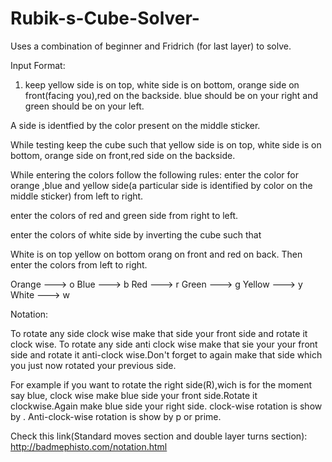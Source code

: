 # Rubik-s-Cube-Solver-
Uses a combination of beginner and Fridrich (for last layer) to solve.



Input Format:

1) keep 
yellow side is on top, 
white side is on bottom,
orange side on front(facing you),red  on the backside.
blue should be on your right
and green should be on your left.




A side is identfied by the color present on the middle sticker.

While testing keep the cube such that yellow side is on top, 
white side is on bottom,
orange side on front,red side on the backside.

While entering the colors follow the following rules:
enter the color for orange ,blue and yellow side(a particular side is identified by color on the middle sticker) from left to right.

enter the colors of red and green side from right to left.

enter the colors of white side by inverting the cube such that

White is on top yellow on bottom orang on front and red on back.
Then enter the colors from left to right.

Orange ---> o
Blue   ---> b
Red    ---> r
Green  ---> g
Yellow ---> y
White  ---> w




Notation:

To rotate any side clock wise make that side your front side and rotate it clock wise.
To rotate any side anti clock wise make that sie your your front side and rotate it anti-clock wise.Don't forget to again make that side which you just now rotated your previous side.

For example if you want to rotate the right side(R),wich is for the moment say blue, clock wise make blue side your front side.Rotate it clockwise.Again make blue side your right side.
clock-wise rotation is show by <Side>.
Anti-clock-wise rotation is show by <Side>p or <Side>prime.

Check this link(Standard moves section and double layer turns section): http://badmephisto.com/notation.html




